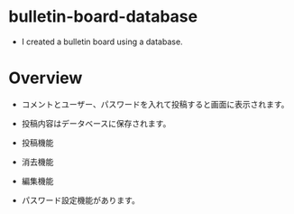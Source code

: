 # bulletin-board-database
- I created a bulletin board using a database.

# Overview
- コメントとユーザー、パスワードを入れて投稿すると画面に表示されます。
- 投稿内容はデータベースに保存されます。

- 投稿機能
- 消去機能
- 編集機能
- パスワード設定機能があります。
